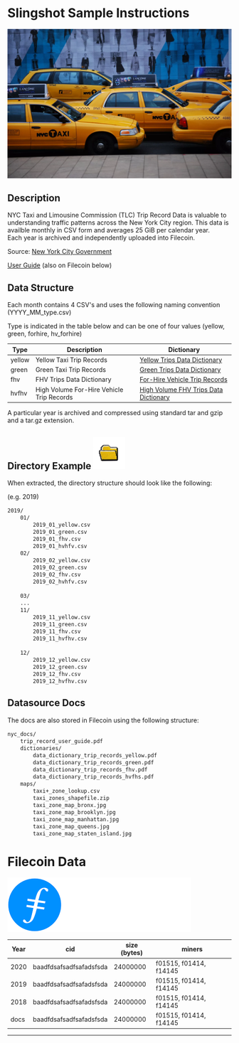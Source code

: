 
# Slingshot Sample Instructions

![Taxi](images/manh_cab.0.0.jpg "Taxi")

## Description 
NYC Taxi and Limousine Commission (TLC) Trip Record Data is valuable to
understanding traffic patterns across the New York City region.  This data
is availble monthly in CSV form and averages 25 GiB per calendar year.  
Each year is archived and independently uploaded into Filecoin.

Source: [New York City Government](https://www1.nyc.gov/site/tlc/about/tlc-trip-record-data.page)

[User Guide](https://www1.nyc.gov/assets/tlc/downloads/pdf/trip_record_user_guide.pdf) 
(also on Filecoin below)


## Data Structure

Each month contains 4 CSV's and uses the following naming convention  (YYYY_MM_type.csv)

Type is indicated in the table below and can be one of four values (yellow, green, forhire, hv_forhire)

| Type | Description | Dictionary |
|------|-------------| ---------- |
| yellow | Yellow Taxi Trip Records |[Yellow Trips Data Dictionary](https://www1.nyc.gov/assets/tlc/downloads/pdf/data_dictionary_trip_records_yellow.pdf) |
| green | Green Taxi Trip Records | [Green Trips Data Dictionary](https://www1.nyc.gov/assets/tlc/downloads/pdf/data_dictionary_trip_records_green.pdf) |
| fhv | FHV Trips Data Dictionary | [For-Hire Vehicle Trip Records](https://www1.nyc.gov/assets/tlc/downloads/pdf/data_dictionary_trip_records_fhv.pdf) |
| hvfhv |High Volume For-Hire Vehicle Trip Records | [High Volume FHV Trips Data Dictionary](https://www1.nyc.gov/assets/tlc/downloads/pdf/data_dictionary_trip_records_hvfhs.pdf) |


A particular year is archived and compressed using standard tar and gzip and a tar.gz extension.


## Directory Example <img src="images/folder.png" width="72"> 

When extracted, the directory structure should look like the following:

(e.g. 2019)


```
2019/
	01/
		2019_01_yellow.csv 
		2019_01_green.csv
		2019_01_fhv.csv
		2019_01_hvhfv.csv 
	02/
		2019_02_yellow.csv 
		2019_02_green.csv
		2019_02_fhv.csv
		2019_02_hvhfv.csv 

	03/
	...
	11/
		2019_11_yellow.csv 
		2019_11_green.csv
		2019_11_fhv.csv
		2019_11_hvfhv.csv 

	12/
		2019_12_yellow.csv 
		2019_12_green.csv
		2019_12_fhv.csv
		2019_12_hvfhv.csv 
```

## Datasource Docs

The docs are also stored in Filecoin using the following structure:

```
nyc_docs/
    trip_record_user_guide.pdf
	dictionaries/
		data_dictionary_trip_records_yellow.pdf
		data_dictionary_trip_records_green.pdf
		data_dictionary_trip_records_fhv.pdf
		data_dictionary_trip_records_hvfhs.pdf
	maps/
		taxi+_zone_lookup.csv
		taxi_zones_shapefile.zip
		taxi_zone_map_bronx.jpg
		taxi_zone_map_brooklyn.jpg
		taxi_zone_map_manhattan.jpg
		taxi_zone_map_queens.jpg
		taxi_zone_map_staten_island.jpg
```

# Filecoin Data
![Filecoin](images/filecoin_logo.png "Filecoin")

| Year | cid | size (bytes) | miners |
| -----|-----|--------------|--------|
| 2020 | baadfdsafsadfsafadsfsda | 24000000 | f01515, f01414, f14145 |
| 2019 | baadfdsafsadfsafadsfsda | 24000000 | f01515, f01414, f14145 |
| 2018 | baadfdsafsadfsafadsfsda | 24000000 | f01515, f01414, f14145 |
| docs | baadfdsafsadfsafadsfsda | 24000000 | f01515, f01414, f14145 |

-----
